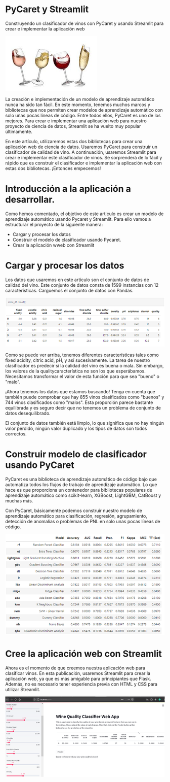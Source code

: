 # PyCaret y Streamlit

Construyendo un clasificador de vinos con PyCaret y usando Streamlit para crear e implementar la aplicación web

![Portada](Vinos.jpeg)

La creación e implementación de un modelo de aprendizaje automático nunca ha sido tan fácil. En este momento, tenemos muchos marcos y bibliotecas que nos permiten crear modelos de aprendizaje automático con solo unas pocas líneas de código. Entre todos ellos, PyCaret es uno de los mejores. Para crear e implementar una aplicación web para nuestro proyecto de ciencia de datos, Streamlit se ha vuelto muy popular últimamente.

En este artículo, utilizaremos estas dos bibliotecas para crear una aplicación web de ciencia de datos. Usaremos PyCaret para construir un clasificador de calidad de vino. A continuación, usaremos Streamlit para crear e implementar este clasificador de vinos. Se sorprenderá de lo fácil y rápido que es construir el clasificador e implementar la aplicación web con estas dos bibliotecas. ¡Entonces empecemos!

# Introducción a la aplicación a desarrollar.

Como hemos comentado, el objetivo de este articulo es crear un modelo de aprendizaje automático usando Pycaret y Streamlit. Para ello vamos a estructurar el proyecto de la siguiente manera:

- Cargar y procesar los datos
- Construir el modelo de clasificador usando Pycaret.
- Crear la aplicación wweb con Streamlit

# Cargar y procesar los datos

Los datos que usaremos en este artículo son el conjunto de datos de calidad del vino. Este conjunto de datos consta de 1599 instancias con 12 características. Carguemos el conjunto de datos con Pandas.

![Portada](datos-vinos.png)

Como se puede ver arriba, tenemos diferentes características tales como fixed acidity, citric acid, pH, y así sucesivamente. La tarea de nuestro clasificador es predecir si la calidad del vino es buena o mala. Sin embargo, los valores de la qualitycaracterística no son los que esperábamos. Necesitamos transformar el valor de esta función para que sea "bueno" o "malo".

¡Ahora tenemos los datos que estamos buscando! Tenga en cuenta que también puede comprobar que hay 855 vinos clasificados como "buenos" y 744 vinos clasificados como "malos". Esta proporción parece bastante equilibrada y es seguro decir que no tenemos un problema de conjunto de datos desequilibrado.

El conjunto de datos también está limpio, lo que significa que no hay ningún valor perdido, ningún valor duplicado y los tipos de datos son todos correctos.

# Construir modelo de clasificador usando PyCaret

PyCaret es una biblioteca de aprendizaje automático de código bajo que automatiza todos los flujos de trabajo de aprendizaje automático. Lo que hace es que proporciona un contenedor para bibliotecas populares de aprendizaje automático como scikit-learn, XGBoost, LightGBM, CatBoost y muchas más.

Con PyCaret, básicamente podemos construir nuestro modelo de aprendizaje automático para clasificación, regresión, agrupamiento, detección de anomalías o problemas de PNL en solo unas pocas líneas de código.

![consola](modelos-vinos.png)

# Cree la aplicación web con Streamlit
Ahora es el momento de que creemos nuestra aplicación web para clasificar vinos. En esta publicación, usaremos Streamlit para crear la aplicación web, ya que es más amigable para principiantes que Flask. Además, no es necesario tener experiencia previa con HTML y CSS para utilizar Streamlit.

![consola](streamlit-vinos.png)
